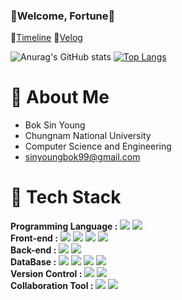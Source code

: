 ### 💙Welcome, Fortune💙

🍎[Timeline](https://sinyoung3016.github.io/Fortune/)
🍎[Velog](https://velog.io/@sinyoung3016)

![Anurag's GitHub stats](https://github-readme-stats.vercel.app/api?username=sinyoung3016&show_icons=true&line_height=24&hide=stars&theme=buefy)
[![Top Langs](https://github-readme-stats.vercel.app/api/top-langs/?username=sinyoung3016&layout=compact&theme=buefy)](https://github.com/anuraghazra/github-readme-stats)

# 🤞 About Me
- Bok Sin Young
- Chungnam National University
- Computer Science and Engineering
- sinyoungbok99@gmail.com

# 🤞 Tech Stack
__Programming Language :__
  <span><img src="https://img.shields.io/badge/Java-4c7491?style=flat-square&logo=java&logoColor=white"/></span> 
  <span><img src="https://img.shields.io/badge/Python-f7dd68?style=flat-square&logo=python&logoColor=white"/></span>
  <br>
__Front-end :__
  <span><img src="https://img.shields.io/badge/HTML-e8642c?style=flat-square&logo=html5&logoColor=white"/></span>
  <span><img src="https://img.shields.io/badge/CSS-1572b6?style=flat-square&logo=css3&logoColor=white"/></span> 
  <span><img src="https://img.shields.io/badge/React-61dafb?style=flat-square&logo=react&logoColor=white"/></span>
  <span><img src="https://img.shields.io/badge/JavaFX-df6300?style=flat-square&logo=javafx5&logoColor=white"/></span>
  <br>
__Back-end :__
  <span><img src="https://img.shields.io/badge/Spring-6aad3d?style=flat-square&logo=spring&logoColor=white"/></span> 
  <span><img src="https://img.shields.io/badge/SpringBoot-6aad3d?style=flat-square&logo=springboot&logoColor=white"/></span> 
  <br>
__DataBase :__
  <span><img src="https://img.shields.io/badge/MySql-4c7491?style=flat-square&logo=mysql&logoColor=white"/></span>
  <span><img src="https://img.shields.io/badge/Oracle-e61a23?style=flat-square&logo=oracle&logoColor=white"/></span> 
  <span><img src="https://img.shields.io/badge/Firebase-f7c601?style=flat-square&logo=firebase&logoColor=white"/></span> 
  <span><img src="https://img.shields.io/badge/H2-1021ff?style=flat-square&logo=h2&logoColor=white"/></span>
  <br>
__Version Control :__
  <span><img src="https://img.shields.io/badge/Git-f05032?style=flat-square&logo=git&logoColor=white"/></span>
  <span><img src="https://img.shields.io/badge/GitHub-181717?style=flat-square&logo=github&logoColor=white"/></span>
  <br>
__Collaboration Tool :__
  <span><img src="https://img.shields.io/badge/Slack-0052cc?style=flat-square&logo=slack&logoColor=white"/></span>
  <span><img src="https://img.shields.io/badge/Notion-181717?style=flat-square&logo=notion&logoColor=white"/></span>
